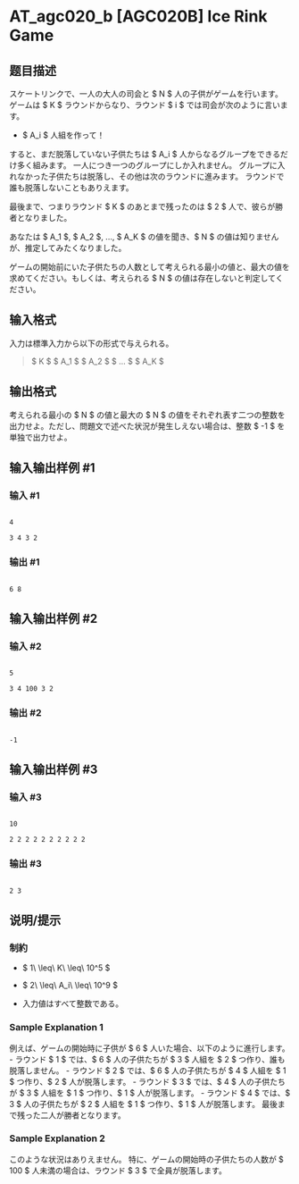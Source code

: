 # AT_agc020_b [AGC020B] Ice Rink Game

## 题目描述

[problemUrl]: https://atcoder.jp/contests/agc020/tasks/agc020_b

スケートリンクで、一人の大人の司会と $ N $ 人の子供がゲームを行います。 ゲームは $ K $ ラウンドからなり、ラウンド $ i $ では司会が次のように言います。

- $ A_i $ 人組を作って！

すると、まだ脱落していない子供たちは $ A_i $ 人からなるグループをできるだけ多く組みます。 一人につき一つのグループにしか入れません。 グループに入れなかった子供たちは脱落し、その他は次のラウンドに進みます。 ラウンドで誰も脱落しないこともありえます。

最後まで、つまりラウンド $ K $ のあとまで残ったのは $ 2 $ 人で、彼らが勝者となりました。

あなたは $ A_1 $, $ A_2 $, ..., $ A_K $ の値を聞き、$ N $ の値は知りませんが、推定してみたくなりました。

ゲームの開始前にいた子供たちの人数として考えられる最小の値と、最大の値を求めてください。もしくは、考えられる $ N $ の値は存在しないと判定してください。

## 输入格式

入力は標準入力から以下の形式で与えられる。

> $ K $ $ A_1 $ $ A_2 $ $ ... $ $ A_K $

## 输出格式

考えられる最小の $ N $ の値と最大の $ N $ の値をそれぞれ表す二つの整数を出力せよ。ただし、問題文で述べた状況が発生しえない場合は、整数 $ -1 $ を単独で出力せよ。

## 输入输出样例 #1

### 输入 #1

```
4
3 4 3 2
```

### 输出 #1

```
6 8
```

## 输入输出样例 #2

### 输入 #2

```
5
3 4 100 3 2
```

### 输出 #2

```
-1
```

## 输入输出样例 #3

### 输入 #3

```
10
2 2 2 2 2 2 2 2 2 2
```

### 输出 #3

```
2 3
```

## 说明/提示

### 制約

- $ 1\ \leq\ K\ \leq\ 10^5 $
- $ 2\ \leq\ A_i\ \leq\ 10^9 $
- 入力値はすべて整数である。

### Sample Explanation 1

例えば、ゲームの開始時に子供が $ 6 $ 人いた場合、以下のように進行します。 - ラウンド $ 1 $ では、$ 6 $ 人の子供たちが $ 3 $ 人組を $ 2 $ つ作り、誰も脱落しません。 - ラウンド $ 2 $ では、$ 6 $ 人の子供たちが $ 4 $ 人組を $ 1 $ つ作り、$ 2 $ 人が脱落します。 - ラウンド $ 3 $ では、$ 4 $ 人の子供たちが $ 3 $ 人組を $ 1 $ つ作り、$ 1 $ 人が脱落します。 - ラウンド $ 4 $ では、$ 3 $ 人の子供たちが $ 2 $ 人組を $ 1 $ つ作り、$ 1 $ 人が脱落します。 最後まで残った二人が勝者となります。

### Sample Explanation 2

このような状況はありえません。 特に、ゲームの開始時の子供たちの人数が $ 100 $ 人未満の場合は、ラウンド $ 3 $ で全員が脱落します。